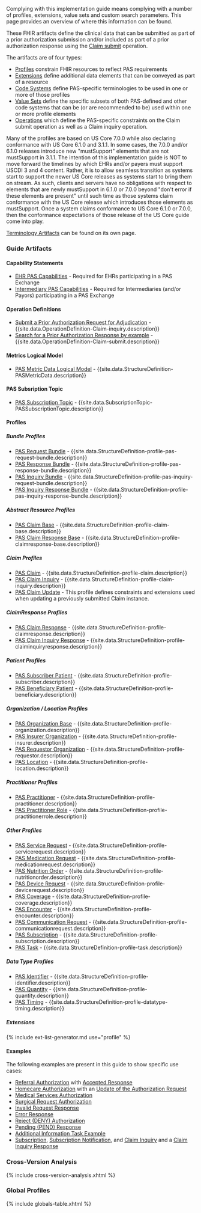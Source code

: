 Complying with this implementation guide means complying with a number of profiles, extensions, value sets and custom search parameters.  This page provides an overview of where this information can be found.

These FHIR artifacts define the clinical data that can be submitted as part of a prior authorization submission and/or included as part of a prior authorization response using the [Claim submit](OperationDefinition-Claim-submit.html) operation.

The artifacts are of four types:

* [Profiles]({{site.data.fhir.path}}profiling.html) constrain FHIR resources to reflect PAS requirements
* [Extensions]({{site.data.fhir.path}}extensibility.html) define additional data elements that can be conveyed as part of a resource
* [Code Systems]({{site.data.fhir.path}}codesystem.html) define PAS-specific terminologies to be used in one or more of those profiles
* [Value Sets]({{site.data.fhir.path}}valueset.html) define the specific subsets of both PAS-defined and other code systems that can be (or are recommended to be) used within one or more profile elements
* [Operations]({{site.data.fhir.path}}operationdefinition.html) which define the PAS-specific constraints on the Claim submit operation as well as a Claim inquiry operation.

Many of the profiles are based on US Core 7.0.0 while also declaring conformance with US Core 6.1.0 and 3.1.1. In some cases, the 7.0.0 and/or 6.1.0 releases introduce new "mustSupport" elements that are not mustSupport in 3.1.1. The intention of this implementation guide is NOT to move forward the timelines by which EHRs and/or payers must support USCDI 3 and 4 content. Rather, it is to allow seamless transition as systems start to support the newer US Core releases as systems start to bring them on stream. As such, clients and servers have no obligations with respect to elements that are newly mustSupport in 6.1.0 or 7.0.0 beyond "don't error if these elements are present" until such time as those systems claim conformance with the US Core release which introduces those elements as mustSupport. Once a system claims conformance to US Core 6.1.0 or 7.0.0, then the conformance expectations of those release of the US Core guide come into play.

[Terminology Artifacts](terminology.html) can be found on its own page.

### Guide Artifacts

#### Capability Statements
* [EHR PAS Capabilities](CapabilityStatement-EHRCapabilities.html) - Required for EHRs participating in a PAS Exchange
* [Intermediary PAS Capabilities](CapabilityStatement-IntermediaryCapabilities.html) - Required for Intermediaries (and/or Payors) participating in a PAS Exchange

#### Operation Definitions
* [Submit a Prior Authorization Request for Adjudication](OperationDefinition-Claim-submit.html) - {{site.data.OperationDefinition-Claim-inquiry.description}}
* [Search for a Prior Authorization Response by example](OperationDefinition-Claim-inquiry.html) - {{site.data.OperationDefinition-Claim-submit.description}}

#### Metrics Logical Model
* [PAS Metric Data Logical Model](StructureDefinition-PASMetricData.html) - {{site.data.StructureDefinition-PASMetricData.description}}

#### PAS Subsription Topic
* [PAS Subscription Topic](SubscriptionTopic-PASSubscriptionTopic.html) - {{site.data.SubscriptionTopic-PASSubscriptionTopic.description}}

#### Profiles
##### Bundle Profiles
* [PAS Request Bundle](StructureDefinition-profile-pas-request-bundle.html) - {{site.data.StructureDefinition-profile-pas-request-bundle.description}}
* [PAS Response Bundle](StructureDefinition-profile-pas-response-bundle.html) - {{site.data.StructureDefinition-profile-pas-response-bundle.description}}
* [PAS Inquiry Bundle](StructureDefinition-profile-pas-inquiry-request-bundle.html) - {{site.data.StructureDefinition-profile-pas-inquiry-request-bundle.description}}
* [PAS Inquiry Response Bundle](StructureDefinition-profile-pas-inquiry-response-bundle.html) - {{site.data.StructureDefinition-profile-pas-inquiry-response-bundle.description}}

##### Abstract Resource Profiles
* [PAS Claim Base](StructureDefinition-profile-claim-base.html) - {{site.data.StructureDefinition-profile-claim-base.description}}
* [PAS Claim Response Base](StructureDefinition-profile-claimresponse-base.html) - {{site.data.StructureDefinition-profile-claimresponse-base.description}}

##### Claim Profiles
* [PAS Claim](StructureDefinition-profile-claim.html) - {{site.data.StructureDefinition-profile-claim.description}}
* [PAS Claim Inquiry](StructureDefinition-profile-claim-inquiry.html) - {{site.data.StructureDefinition-profile-claim-inquiry.description}}
* [PAS Claim Update](StructureDefinition-profile-claim-update.html) - This profile defines constraints and extensions used when updating a previously submitted Claim instance.

##### ClaimResponse Profiles
* [PAS Claim Response](StructureDefinition-profile-claimresponse.html) - {{site.data.StructureDefinition-profile-claimresponse.description}}
* [PAS Claim Inquiry Response](StructureDefinition-profile-claiminquiryresponse.html) - {{site.data.StructureDefinition-profile-claiminquiryresponse.description}}

##### Patient Profiles
* [PAS Subscriber Patient](StructureDefinition-profile-subscriber.html) - {{site.data.StructureDefinition-profile-subscriber.description}}
* [PAS Beneficiary Patient](StructureDefinition-profile-beneficiary.html) - {{site.data.StructureDefinition-profile-beneficiary.description}}

##### Organization / Location Profiles
* [PAS Organization Base](StructureDefinition-profile-organization.html) - {{site.data.StructureDefinition-profile-organization.description}}
* [PAS Insurer Organization](StructureDefinition-profile-insurer.html) - {{site.data.StructureDefinition-profile-insurer.description}}
* [PAS Requestor Organization](StructureDefinition-profile-requestor.html) - {{site.data.StructureDefinition-profile-requestor.description}}
* [PAS Location](StructureDefinition-profile-location.html) - {{site.data.StructureDefinition-profile-location.description}}

##### Practitioner Profiles
* [PAS Practitioner](StructureDefinition-profile-practitioner.html) - {{site.data.StructureDefinition-profile-practitioner.description}}
* [PAS Practitioner Role](StructureDefinition-profile-practitionerrole.html) - {{site.data.StructureDefinition-profile-practitionerrole.description}}

##### Other Profiles
* [PAS Service Request](StructureDefinition-profile-servicerequest.html) - {{site.data.StructureDefinition-profile-servicerequest.description}}
* [PAS Medication Request](StructureDefinition-profile-medicationrequest.html) - {{site.data.StructureDefinition-profile-medicationrequest.description}}
* [PAS Nutrition Order](StructureDefinition-profile-nutritionorder.html) - {{site.data.StructureDefinition-profile-nutritionorder.description}}
* [PAS Device Request](StructureDefinition-profile-devicerequest.html) - {{site.data.StructureDefinition-profile-devicerequest.description}}
* [PAS Coverage](StructureDefinition-profile-coverage.html) - {{site.data.StructureDefinition-profile-coverage.description}}
* [PAS Encounter](StructureDefinition-profile-encounter.html) - {{site.data.StructureDefinition-profile-encounter.description}}
* [PAS Communication Request](StructureDefinition-profile-communicationrequest.html) - {{site.data.StructureDefinition-profile-communicationrequest.description}}
* [PAS Subscription](StructureDefinition-profile-subscription.html) - {{site.data.StructureDefinition-profile-subscription.description}}
* [PAS Task](StructureDefinition-profile-task.html) - {{site.data.StructureDefinition-profile-task.description}}

##### Data Type Profiles
* [PAS Identifier](StructureDefinition-profile-identifier.html) - {{site.data.StructureDefinition-profile-identifier.description}}
* [PAS Quantity](StructureDefinition-profile-quantity.html) - {{site.data.StructureDefinition-profile-quantity.description}}
* [PAS Timing](StructureDefinition-profile-datatype-timing.html) - {{site.data.StructureDefinition-profile-datatype-timing.description}}

##### Extensions
{% include ext-list-generator.md use="profile" %}

#### Examples
The following examples are present in this guide to show specific use cases:

* [Referral Authorization](Bundle-ReferralAuthorizationBundleExample.html) with [Accepted Response](Bundle-ReferralAuthorizationResponseBundleExample.html)
* [Homecare Authorization](Bundle-HomecareAuthorizationBundleExample.html) with an [Update of the Authorization Request](Bundle-HomecareAuthorizationUpdateBundleExample.html)
* [Medical Services Authorization](Bundle-MedicalServicesAuthorizationBundleExample.html)
* [Surgical Request Authorization](Bundle-SurgicalRequestBundleExample.html)
* [Invalid Request Response](OperationOutcome-InvalidRequestResponse.html)
* [Error Response](Bundle-ErrorResponseBundleExample.html)
* [Reject (DENY) Authorization](Bundle-RejectionResponseBundleExample.html)
* [Pending (PEND) Response](Bundle-ReferralPendingAuthorizationResponseBundleExample.html)
* [Additional Information Task Example](Task-AdditionalInformationTaskExample.html)
* [Subscription](Subscription-PASSubscriptionExample.html), [Subscription Notification](Bundle-PASSubscriptionNotification.html), and [Claim Inquiry](Bundle-PASClaimInquiryBundleExample.html) and a [Claim Inquiry Response](Bundle-PASClaimInquiryResponseBundleExample.html)


### Cross-Version Analysis
{% include cross-version-analysis.xhtml %}

### Global Profiles

{% include globals-table.xhtml %}
